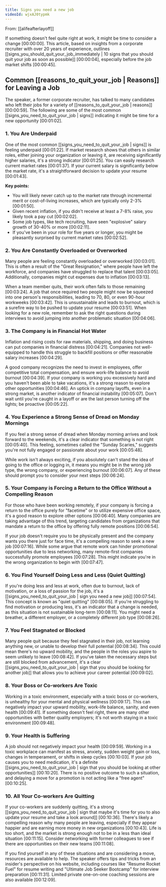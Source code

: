 ```yaml
---
title: Signs you need a new job
videoId: wjxAJ0typmk
---
```


From: [[alifeafterlayoff]] <br/> 

If something doesn't feel quite right at work, it might be time to consider a change <a class="yt-timestamp" data-t="00:00:00">[00:00:00]</a>. This article, based on insights from a corporate recruiter with over 20 years of experience, outlines [[signs_you_should_quit_your_job_immediately | 10 signs that you should quit your job as soon as possible]] <a class="yt-timestamp" data-t="00:00:04">[00:00:04]</a>, especially before the job market shifts <a class="yt-timestamp" data-t="00:00:45">[00:00:45]</a>.

## Common [[reasons_to_quit_your_job | Reasons]] for Leaving a Job

The speaker, a former corporate recruiter, has talked to many candidates who left their jobs for a variety of [[reasons_to_quit_your_job | reasons]] <a class="yt-timestamp" data-t="00:00:59">[00:00:59]</a>. The following are some of the most common [[signs_you_need_to_quit_your_job | signs]] indicating it might be time for a new opportunity <a class="yt-timestamp" data-t="00:01:02">[00:01:02]</a>.

### 1. You Are Underpaid

One of the most common [[signs_you_need_to_quit_your_job | signs]] is feeling underpaid <a class="yt-timestamp" data-t="00:01:22">[00:01:22]</a>. If market research shows that others in similar roles, either joining your organization or leaving it, are receiving significantly higher salaries, it's a strong indicator <a class="yt-timestamp" data-t="00:01:25">[00:01:25]</a>. You can easily research current market rates <a class="yt-timestamp" data-t="00:01:37">[00:01:37]</a>. If your current salary is significantly below the market rate, it's a straightforward decision to update your resume <a class="yt-timestamp" data-t="00:01:43">[00:01:43]</a>.

**Key points:**
*   You will likely never catch up to the market rate through incremental merit or cost-of-living increases, which are typically only 2-3% <a class="yt-timestamp" data-t="00:01:50">[00:01:50]</a>.
*   Given recent inflation, if you didn't receive at least a 7-8% raise, you likely took a pay cut <a class="yt-timestamp" data-t="00:02:02">[00:02:02]</a>.
*   Some job types, like tech recruiting, have seen "explosive" salary growth of 30-40% or more <a class="yt-timestamp" data-t="00:02:11">[00:02:11]</a>.
*   If you've been in your role for five years or longer, you might be pleasantly surprised by current market rates <a class="yt-timestamp" data-t="00:02:52">[00:02:52]</a>.

### 2. You Are Constantly Overloaded or Overworked

Many people are feeling constantly overloaded or overworked <a class="yt-timestamp" data-t="00:03:01">[00:03:01]</a>. This is often a result of the "Great Resignation," where people have left the workforce, and companies have struggled to replace that talent <a class="yt-timestamp" data-t="00:03:05">[00:03:05]</a>. Additionally, companies might cut expenses due to inflation <a class="yt-timestamp" data-t="00:03:13">[00:03:13]</a>.

When a team member quits, their work often falls to those remaining <a class="yt-timestamp" data-t="00:03:24">[00:03:24]</a>. A job that once required two people might now be squeezed into one person's responsibilities, leading to 70, 80, or even 90-hour workweeks <a class="yt-timestamp" data-t="00:03:42">[00:03:42]</a>. This is unsustainable and leads to burnout, which is a surefire way to be pushed to update your resume <a class="yt-timestamp" data-t="00:03:51">[00:03:51]</a>. When looking for a new role, remember to ask the right questions during interviews to avoid jumping into another problematic situation <a class="yt-timestamp" data-t="00:04:06">[00:04:06]</a>.

### 3. The Company is in Financial Hot Water

Inflation and rising costs for raw materials, shipping, and doing business can put companies in financial distress <a class="yt-timestamp" data-t="00:04:21">[00:04:21]</a>. Companies not well-equipped to handle this struggle to backfill positions or offer reasonable salary increases <a class="yt-timestamp" data-t="00:04:29">[00:04:29]</a>.

A good company recognizes the need to invest in employees, offer competitive total compensation, and ensure work-life balance to avoid burnout <a class="yt-timestamp" data-t="00:04:39">[00:04:39]</a>. If your company is working you excessively hard and you haven't been able to take vacations, it's a strong reason to explore other opportunities <a class="yt-timestamp" data-t="00:04:46">[00:04:46]</a>. An uptick in company layoffs, even in a strong market, is another indicator of financial instability <a class="yt-timestamp" data-t="00:05:07">[00:05:07]</a>. Don't wait until you're caught in a layoff or are the last person turning off the lights; be proactive <a class="yt-timestamp" data-t="00:05:22">[00:05:22]</a>.

### 4. You Experience a Strong Sense of Dread on Monday Mornings

If you feel a strong sense of dread when Monday morning arrives and look forward to the weekends, it's a clear indicator that something is not right <a class="yt-timestamp" data-t="00:05:40">[00:05:40]</a>. This feeling, sometimes called the "Sunday Scaries," suggests you're not fully engaged or passionate about your work <a class="yt-timestamp" data-t="00:05:48">[00:05:48]</a>.

While work isn't always exciting, if you absolutely can't stand the idea of going to the office or logging in, it means you might be in the wrong job type, the wrong company, or experiencing burnout <a class="yt-timestamp" data-t="00:06:07">[00:06:07]</a>. Any of these should prompt you to consider your next steps <a class="yt-timestamp" data-t="00:06:24">[00:06:24]</a>.

### 5. Your Company is Forcing a Return to the Office Without a Compelling Reason

For those who have been working remotely, if your company is forcing a return to the office purely for "facetime" or to utilize expensive office space, it's a good reason to explore other options <a class="yt-timestamp" data-t="00:06:40">[00:06:40]</a>. Many companies are taking advantage of this trend, targeting candidates from organizations that mandate a return to the office by offering fully remote positions <a class="yt-timestamp" data-t="00:06:54">[00:06:54]</a>.

If your job doesn't require you to be physically present and the company wants you there just for face time, it's a compelling reason to seek a new job <a class="yt-timestamp" data-t="00:07:16">[00:07:16]</a>. While some argue that remote work can hinder promotional opportunities due to less networking, many remote-first companies successfully promote employees <a class="yt-timestamp" data-t="00:07:28">[00:07:28]</a>. This might indicate you're in the wrong organization to begin with <a class="yt-timestamp" data-t="00:07:47">[00:07:47]</a>.

### 6. You Find Yourself Doing Less and Less (Quiet Quitting)

If you're doing less and less at work, often due to burnout, lack of motivation, or a loss of passion for the job, it's a [[signs_you_need_to_quit_your_job | sign you need a new job]] <a class="yt-timestamp" data-t="00:07:54">[00:07:54]</a>. This concept is known as "quiet quitting" <a class="yt-timestamp" data-t="00:08:05">[00:08:05]</a>. If you're struggling to find motivation or producing less, it's an indicator that a change is needed, as this situation is not sustainable long-term <a class="yt-timestamp" data-t="00:08:11">[00:08:11]</a>. You might need a breather, a different employer, or a completely different job type <a class="yt-timestamp" data-t="00:08:26">[00:08:26]</a>.

### 7. You Feel Stagnated or Blocked

Many people quit because they feel stagnated in their job, not learning anything new, or unable to develop their full potential <a class="yt-timestamp" data-t="00:08:34">[00:08:34]</a>. This could mean there's no upward mobility, and the people in the roles you aspire to seem unlikely to leave <a class="yt-timestamp" data-t="00:08:42">[00:08:42]</a>. If you've taken the necessary steps but are still blocked from advancement, it's a clear [[signs_you_need_to_quit_your_job | sign that you should be looking for another job]] that allows you to achieve your career potential <a class="yt-timestamp" data-t="00:09:02">[00:09:02]</a>.

### 8. Your Boss or Co-workers Are Toxic

Working in a toxic environment, especially with a toxic boss or co-workers, is unhealthy for your mental and physical wellness <a class="yt-timestamp" data-t="00:09:17">[00:09:17]</a>. This can negatively impact your upward mobility, work-life balance, sanity, and even health <a class="yt-timestamp" data-t="00:09:41">[00:09:41]</a>. If something doesn't feel right, there are many other opportunities with better quality employers; it's not worth staying in a toxic environment <a class="yt-timestamp" data-t="00:09:48">[00:09:48]</a>.

### 9. Your Health is Suffering

A job should not negatively impact your health <a class="yt-timestamp" data-t="00:09:59">[00:09:59]</a>. Working in a toxic workplace can manifest as stress, anxiety, sudden weight gain or loss, changes in temperament, or shifts in sleep cycles <a class="yt-timestamp" data-t="00:10:03">[00:10:03]</a>. If your job causes you to need medication, it's a definite [[signs_you_need_to_quit_your_job | sign that you should be looking at other opportunities]] <a class="yt-timestamp" data-t="00:10:20">[00:10:20]</a>. There is no positive outcome to such a situation, and delaying a move for a promotion is not acting like a "free agent" <a class="yt-timestamp" data-t="00:10:25">[00:10:25]</a>.

### 10. All Your Co-workers Are Quitting

If your co-workers are suddenly quitting, it's a strong [[signs_you_need_to_quit_your_job | sign that maybe it's time for you to also update your resume and take a look around]] <a class="yt-timestamp" data-t="00:10:36">[00:10:36]</a>. There's likely a compelling reason why many people are leaving, especially if they appear happier and are earning more money in new organizations <a class="yt-timestamp" data-t="00:10:43">[00:10:43]</a>. Life is too short, and the market is strong enough not to be in a less than ideal situation <a class="yt-timestamp" data-t="00:11:15">[00:11:15]</a>. Consider networking with former colleagues to see if there are opportunities on their new teams <a class="yt-timestamp" data-t="00:11:08">[00:11:08]</a>.

If you find yourself in any of these situations and are considering a move, resources are available to help. The speaker offers tips and tricks from an insider's perspective on his website, including courses like "Resume Rocket Fuel" for resume writing and "Ultimate Job Seeker Bootcamp" for interview preparation <a class="yt-timestamp" data-t="00:11:31">[00:11:31]</a>. Limited private one-on-one coaching sessions are also available <a class="yt-timestamp" data-t="00:12:09">[00:12:09]</a>.